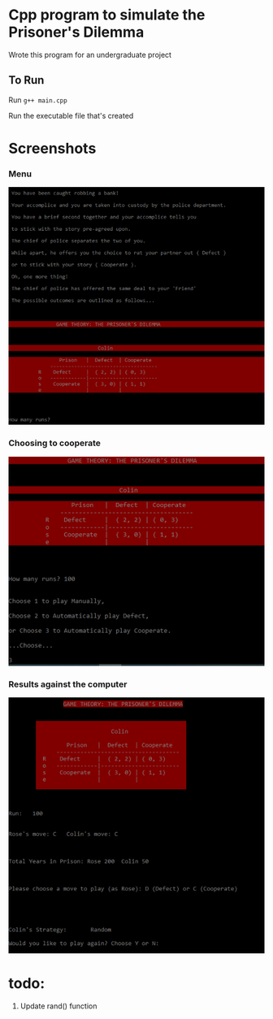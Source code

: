 
# Cpp program to simulate the Prisoner's Dilemma

Wrote this program for an undergraduate project

## To Run

Run `g++ main.cpp` 

Run the executable file that's created 

# Screenshots

### Menu 

![Menu](images/menu.png)

### Choosing to cooperate

![Choice - cooperate](images/cooperate.png)

### Results against the computer

![Results](images/results.png)


# todo:

  1. Update rand() function

